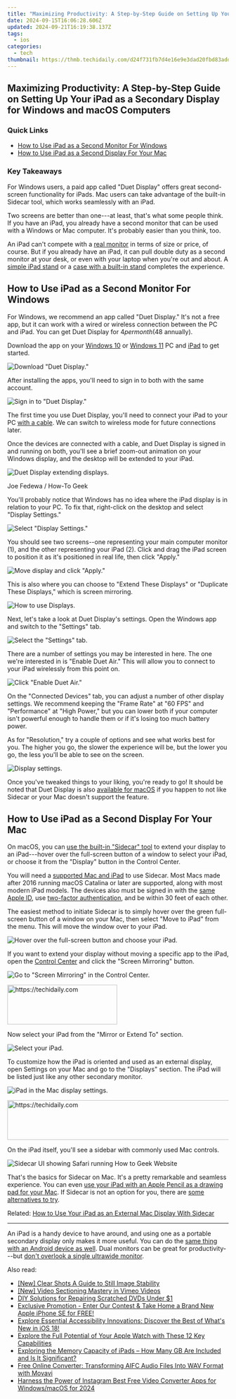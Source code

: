 ```yaml
---
title: "Maximizing Productivity: A Step-by-Step Guide on Setting Up Your iPad as a Secondary Display for Windows and macOS Computers"
date: 2024-09-15T16:06:28.606Z
updated: 2024-09-21T16:19:38.137Z
tags:
  - ios
categories:
  - tech
thumbnail: https://thmb.techidaily.com/d24f731fb7d4e16e9e3dad20fbd83add26d8b00ef3415c454c76fbd282fafbfc.jpg
---
```


## Maximizing Productivity: A Step-by-Step Guide on Setting Up Your iPad as a Secondary Display for Windows and macOS Computers

### Quick Links

* [How to Use iPad as a Second Monitor For Windows](https://eaxpv-info.techidaily.com/new-how-to-live-without-the-convenience-of-youtube-shorts-for-2024/)
* [How to Use iPad as a Second Display For Your Mac](https://hardware-reviews.techidaily.com/expert-tips-on-hardware-from-toms-technology-corner/)

### Key Takeaways

 For Windows users, a paid app called "Duet Display" offers great second-screen functionality for iPads. Mac users can take advantage of the built-in Sidecar tool, which works seamlessly with an iPad.

 Two screens are better than one---at least, that's what some people think. If you have an iPad, you already have a second monitor that can be used with a Windows or Mac computer. It's probably easier than you think, too.

 An iPad can't compete with a [real monitor](https://facebook-video-recording.techidaily.com/in-2024-unlocking-top-five-transformative-facebook-traits/) in terms of size or price, of course. But if you already have an iPad, it can pull double duty as a second monitor at your desk, or even with your laptop when you're out and about. A [simple iPad stand](https://amazon.com/dp/B01IJ5A2UA?tag=htg-v2-4p2k1g2-20&ascsubtag=UUhtgUeUpU222981&asc%5Frefurl=https%3A%2F%2Fwww.howtogeek.com%2F100886%2Fhow-to-use-your-ipad-as-a-second-monitor-for-your-pc-or-mac%2F&asc%5Fcampaign=Short-Term) or a [case with a built-in stand](https://www.amazon.com/s?tag=htg-v2-4p2k1g2-20&ascsubtag=UUhtgUeUpU222981&asc%5Frefurl=https%3A%2F%2Fwww.howtogeek.com%2F100886%2Fhow-to-use-your-ipad-as-a-second-monitor-for-your-pc-or-mac%2F&asc%5Fcampaign=Short-Term) completes the experience.

##  How to Use iPad as a Second Monitor For Windows

 For Windows, we recommend an app called "Duet Display." It's not a free app, but it can work with a wired or wireless connection between the PC and iPad. You can get Duet Display for $4 per month ($48 annually).

 Download the app on your [Windows 10](https://updates.duetdisplay.com/latestWindows) or [Windows 11](https://updates.duetdisplay.com/latestWindows) PC and [iPad](https://apps.apple.com/us/app/duet-display/id935754064) to get started.

![Download "Duet Display."](https://static1.howtogeekimages.com/wordpress/wp-content/uploads/2016/08/2023-05-18_15-16-34.png) 

 After installing the apps, you'll need to sign in to both with the same account.

![Sign in to "Duet Display."](https://static1.howtogeekimages.com/wordpress/wp-content/uploads/2016/08/IMG_0049.png) 

 The first time you use Duet Display, you'll need to connect your iPad to your PC [with a cable](https://games-able.techidaily.com/bypassing-steam-disconnection-in-windows-11/). We can switch to wireless mode for future connections later.

 Once the devices are connected with a cable, and Duet Display is signed in and running on both, you'll see a brief zoom-out animation on your Windows display, and the desktop will be extended to your iPad.

![Duet Display extending displays.](https://static1.howtogeekimages.com/wordpress/wp-content/uploads/2016/08/PXL_20230518_192447239.jpg) 

Joe Fedewa / How-To Geek

 You'll probably notice that Windows has no idea where the iPad display is in relation to your PC. To fix that, right-click on the desktop and select "Display Settings."

![Select "Display Settings."](https://static1.howtogeekimages.com/wordpress/wp-content/uploads/2016/08/2023-05-18_15-27-45.png) 

 You should see two screens--one representing your main computer monitor (1), and the other representing your iPad (2). Click and drag the iPad screen to position it as it's positioned in real life, then click "Apply."

![Move display and click "Apply."](https://static1.howtogeekimages.com/wordpress/wp-content/uploads/2016/08/2023-05-18_15-27-21.png) 

 This is also where you can choose to "Extend These Displays" or "Duplicate These Displays," which is screen mirroring.

![How to use Displays.](https://static1.howtogeekimages.com/wordpress/wp-content/uploads/2016/08/2023-05-18_15-29-46.png) 

 Next, let's take a look at Duet Display's settings. Open the Windows app and switch to the "Settings" tab.

![Select the "Settings" tab.](https://static1.howtogeekimages.com/wordpress/wp-content/uploads/2016/08/2023-05-18_15-28-38.png) 

 There are a number of settings you may be interested in here. The one we're interested in is "Enable Duet Air." This will allow you to connect to your iPad wirelessly from this point on.

![Click "Enable Duet Air."](https://static1.howtogeekimages.com/wordpress/wp-content/uploads/2016/08/2023-05-18_15-30-37.png) 

 On the "Connected Devices" tab, you can adjust a number of other display settings. We recommend keeping the "Frame Rate" at "60 FPS" and "Performance" at "High Power," but you can lower both if your computer isn't powerful enough to handle them or if it's losing too much battery power.

 As for "Resolution," try a couple of options and see what works best for you. The higher you go, the slower the experience will be, but the lower you go, the less you'll be able to see on the screen.

![Display settings.](https://static1.howtogeekimages.com/wordpress/wp-content/uploads/2016/08/2023-05-18_15-33-03.png) 

 Once you've tweaked things to your liking, you're ready to go! It should be noted that Duet Display is also [available for macOS](https://updates.duetdisplay.com/AppleSilicon) if you happen to not like Sidecar or your Mac doesn't support the feature.

##  How to Use iPad as a Second Display For Your Mac

 On macOS, you can [use the built-in "Sidecar" tool](https://android-location-track.techidaily.com/best-anti-tracker-software-for-lenovo-thinkphone-drfone-by-drfone-virtual-android/) to extend your display to an iPad---hover over the full-screen button of a window to select your iPad, or choose it from the "Display" button in the Control Center.

 You will need a [supported Mac and iPad](https://support.apple.com/en-us/HT210380) to use Sidecar. Most Macs made after 2016 running macOS Catalina or later are supported, along with most modern iPad models. The devices also must be signed in with the [same Apple ID](https://change-location.techidaily.com/in-2024-latest-way-to-get-shiny-meltan-box-in-pokemon-go-mystery-box-on-vivo-s17t-drfone-by-drfone-virtual-android/), use [two-factor authentication](https://screen-activity-recording.techidaily.com/snap-worthy-success-logging-galaxy-gaming-stories-for-2024/), and be within 30 feet of each other.

 The easiest method to initiate Sidecar is to simply hover over the green full-screen button of a window on your Mac, then select "Move to iPad" from the menu. This will move the window over to your iPad.

![Hover over the full-screen button and choose your iPad.](https://static1.howtogeekimages.com/wordpress/wp-content/uploads/2016/08/image-3.png) 

 If you want to extend your display without moving a specific app to the iPad, open the [Control Center](https://extra-resources.techidaily.com/critical-review-of-superior-stream-platforms/) and click the "Screen Mirroring" button.

![Go to "Screen Mirroring" in the Control Center.](https://static1.howtogeekimages.com/wordpress/wp-content/uploads/2016/08/image-1.png) 

<!-- affiliate ads begin -->
<a href="https://bluettius.sjv.io/c/5597632/2139112/17108" target="_top" id="2139112">
  <img src="//a.impactradius-go.com/display-ad/17108-2139112" border="0" alt="https://techidaily.com" width="250" height="90"/>
</a>
<img height="0" width="0" src="https://bluettius.sjv.io/i/5597632/2139112/17108" style="position:absolute;visibility:hidden;" border="0" />
<!-- affiliate ads end -->

 Now select your iPad from the "Mirror or Extend To" section.

![Select your iPad.](https://static1.howtogeekimages.com/wordpress/wp-content/uploads/2016/08/image-2.png) 

 To customize how the iPad is oriented and used as an external display, open Settings on your Mac and go to the "Displays" section. The iPad will be listed just like any other secondary monitor.

![iPad in the Mac display settings.](https://static1.howtogeekimages.com/wordpress/wp-content/uploads/2016/08/image-4.png) 

<!-- affiliate ads begin -->
<a href="https://unicoeye.pxf.io/c/5597632/2134494/18498" target="_top" id="2134494">
  <img src="//a.impactradius-go.com/display-ad/18498-2134494" border="0" alt="https://techidaily.com" width="721" height="90"/>
</a>
<img height="0" width="0" src="https://unicoeye.pxf.io/i/5597632/2134494/18498" style="position:absolute;visibility:hidden;" border="0" />
<!-- affiliate ads end -->

 On the iPad itself, you'll see a sidebar with commonly used Mac controls.

![Sidecar UI showing Safari running How to Geek Website](https://static1.howtogeekimages.com/wordpress/wp-content/uploads/2019/10/Sidecar-UI-showing-Safari-running-How-to-Geek-Website.png?trim=1,1&amp;bg-color=000&amp;pad=1,1) 

 That's the basics for Sidecar on Mac. It's a pretty remarkable and seamless experience. You can even [use your iPad with an Apple Pencil as a drawing pad for your Mac](https://extra-resources.techidaily.com/2024-approved-complete-exploration-of-morphvox-technology-for-voice-transformation/). If Sidecar is not an option for you, there are [some alternatives to try](https://screen-video-capture.techidaily.com/new-groundbreiting-recording-solutions-for-environmental-films-for-2024/).

Related: [How to Use Your iPad as an External Mac Display With Sidecar](https://android-location-track.techidaily.com/best-anti-tracker-software-for-lenovo-thinkphone-drfone-by-drfone-virtual-android/) 

---

 An iPad is a handy device to have around, and using one as a portable secondary display only makes it more useful. You can do the [same thing with an Android device as well](https://techtrends.techidaily.com/how-to-efficiently-use-chkdsk-for-windows-system-maintenance/). Dual monitors can be great for productivity---but [don't overlook a single ultrawide monitor](https://snapchat-videos.techidaily.com/in-2024-the-perfect-method-for-saving-camera-images-on-snapchat/).

<ins class="adsbygoogle"
     style="display:block"
     data-ad-format="autorelaxed"
     data-ad-client="ca-pub-7571918770474297"
     data-ad-slot="1223367746"></ins>

<ins class="adsbygoogle"
     style="display:block"
     data-ad-client="ca-pub-7571918770474297"
     data-ad-slot="8358498916"
     data-ad-format="auto"
     data-full-width-responsive="true"></ins>

<span class="atpl-alsoreadstyle">Also read:</span>
<div><ul>
<li><a href="https://extra-resources.techidaily.com/new-clear-shots-a-guide-to-still-image-stability/"><u>[New] Clear Shots A Guide to Still Image Stability</u></a></li>
<li><a href="https://vimeo-videos.techidaily.com/new-video-sectioning-mastery-in-vimeo-videos/"><u>[New] Video Sectioning Mastery in Vimeo Videos</u></a></li>
<li><a href="https://tech-haven.techidaily.com/diy-solutions-for-repairing-scratched-dvds-under-1/"><u>DIY Solutions for Repairing Scratched DVDs Under $1</u></a></li>
<li><a href="https://os-tips.techidaily.com/exclusive-promotion-enter-our-contest-and-take-home-a-brand-new-apple-iphone-se-for-free/"><u>Exclusive Promotion - Enter Our Contest & Take Home a Brand New Apple iPhone SE for FREE!</u></a></li>
<li><a href="https://os-tips.techidaily.com/explore-essential-accessibility-innovations-discover-the-best-of-whats-new-in-ios-18/"><u>Explore Essential Accessibility Innovations: Discover the Best of What's New in iOS 18!</u></a></li>
<li><a href="https://os-tips.techidaily.com/explore-the-full-potential-of-your-apple-watch-with-these-12-key-capabilities/"><u>Explore the Full Potential of Your Apple Watch with These 12 Key Capabilities</u></a></li>
<li><a href="https://os-tips.techidaily.com/exploring-the-memory-capacity-of-ipads-how-many-gb-are-included-and-is-it-significant/"><u>Exploring the Memory Capacity of iPads – How Many GB Are Included and Is It Significant?</u></a></li>
<li><a href="https://win11-tips.techidaily.com/free-online-converter-transforming-aifc-audio-files-into-wav-format-with-movavi/"><u>Free Online Converter: Transforming AIFC Audio Files Into WAV Format with Movavi</u></a></li>
<li><a href="https://instagram-videos.techidaily.com/harness-the-power-of-instagram-best-free-video-converter-apps-for-windowsmacos-for-2024/"><u>Harness the Power of Instagram Best Free Video Converter Apps for Windows/macOS for 2024</u></a></li>
</ul></div>


